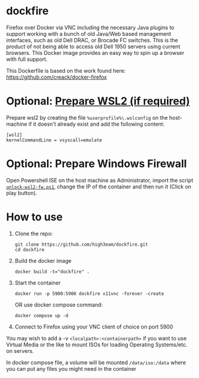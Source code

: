 dockfire
==============

Firefox over Docker via VNC including the necessary Java plugins to support working with a bunch of old Java/Web based management interfaces, such as old Dell DRAC, or Brocade FC switches. This is the product of not being able to access old Dell 1950 servers using current browsers. This Docker image provides an easy way to spin up a browser with full support.

This Dockerfile is based on the work found here: https://github.com/creack/docker-firefox

# Optional: [Prepare WSL2 (if required)](https://github.com/microsoft/WSL/issues/4694#issuecomment-556095344)
Prepare wsl2 by creating the file `%userprofile%\.wslconfig` on the host-machine if it doesn't already exist and add the following content:

```
[wsl2]
kernelCommandLine = vsyscall=emulate
```

# Optional: Prepare Windows Firewall

Open Powershell ISE on the host machine as Administrator, import the script [`unlock-wsl2-fw.ps1`](https://github.com/high3eam/dockfire/blob/master/unlock-wsl2-fw.ps1), change the IP of the container and then run it (Click on play button).

# How to use

1. Clone the repo:

    ```
    git clone https://github.com/high3eam/dockfire.git
    cd dockfire
    ```

2.  Build the docker image


    `docker build -t="dockfire" .`


3.  Start the container


    `docker run -p 5900:5900 dockfire x11vnc -forever -create`
    
    OR use docker compose command:
    
    `docker compose up -d`


5.  Connect to Firefox using your VNC client of choice on port 5900 


You may wish to add a -v `<localpath>:<containerpath>` if you want to use Virtual Media or the like to mount ISOs for loading Operating Systems/etc. on servers.

In docker compose file, a volume will be mounted `/data/iso:/data` where you can put any files you might need in the container
